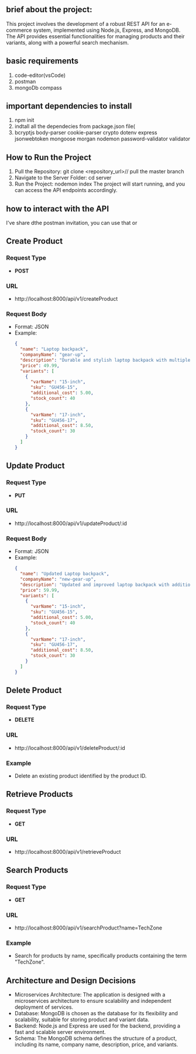 ## brief about the project:
This project involves the development of a robust REST API for an e-commerce system, implemented using Node.js, Express, and MongoDB. The API provides essential functionalities for managing products and their variants, along with a powerful search mechanism.

## basic requirements
1. code-editor(vsCode)
2. postman
3. mongoDb compass

## important dependencies to install
1. npm init
2. indtall all the dependecies from package.json file(
3. bcryptjs body-parser cookie-parser crypto dotenv express jsonwebtoken mongoose morgan nodemon password-validator validator

## How to Run the Project
1. Pull the Repository:
git clone <repository_url>// pull the master branch
2. Navigate to the Server Folder:
cd server
3. Run the Project:
nodemon index
The project will start running, and you can access the API endpoints accordingly.

## how to interact with the API
I've share dthe postman invitation, you can use that or
## Create Product

### Request Type

- **POST**

### URL

- http://localhost:8000/api/v1/createProduct

### Request Body

- Format: JSON
- Example:
  ```json
  {
    "name": "Laptop backpack",
    "companyName": "gear-up",
    "description": "Durable and stylish laptop backpack with multiple compartments with amazing colors",
    "price": 49.99,
    "variants": [
      {
        "varName": "15-inch",
        "sku": "GU456-15",
        "additional_cost": 5.00,
        "stock_count": 40
      },
      {
        "varName": "17-inch",
        "sku": "GU456-17",
        "additional_cost": 8.50,
        "stock_count": 30
      }
    ]
  }
## Update Product

### Request Type

- **PUT**

### URL

- http://localhost:8000/api/v1/updateProduct/:id

### Request Body

- Format: JSON
- Example:
  ```json
  {
    "name": "Updated Laptop backpack",
    "companyName": "new-gear-up",
    "description": "Updated and improved laptop backpack with additional features",
    "price": 59.99,
    "variants": [
      {
        "varName": "15-inch",
        "sku": "GU456-15",
        "additional_cost": 5.00,
        "stock_count": 40
      },
      {
        "varName": "17-inch",
        "sku": "GU456-17",
        "additional_cost": 8.50,
        "stock_count": 30
      }
    ]
  }
## Delete Product

### Request Type

- **DELETE**

### URL

- http://localhost:8000/api/v1/deleteProduct/:id

### Example

- Delete an existing product identified by the product ID.
## Retrieve Products

### Request Type

- **GET**

### URL

- http://localhost:8000/api/v1/retrieveProduct
## Search Products

### Request Type

- **GET**

### URL

- http://localhost:8000/api/v1/searchProduct?name=TechZone

### Example

- Search for products by name, specifically products containing the term "TechZone".

## Architecture and Design Decisions
- Microservices Architecture:
The application is designed with a microservices architecture to ensure scalability and independent deployment of services.
- Database:
MongoDB is chosen as the database for its flexibility and scalability, suitable for storing product and variant data.
- Backend:
Node.js and Express are used for the backend, providing a fast and scalable server environment.
- Schema:
The MongoDB schema defines the structure of a product, including its name, company name, description, price, and variants.
